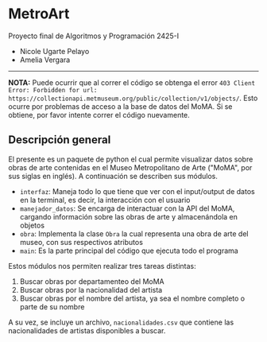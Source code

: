 # MetroArt
Proyecto final de Algoritmos y Programación 2425-I
- Nicole Ugarte Pelayo
- Amelia Vergara

---
**NOTA:** Puede ocurrir que al correr el código se obtenga el error `403 Client Error: Forbidden for url: https://collectionapi.metmuseum.org/public/collection/v1/objects/`.
Esto ocurre por problemas de acceso a la base de datos del MoMA. Si se obtiene, por favor intente correr el código nuevamente.

## Descripción general
El presente es un paquete de python el cual permite visualizar datos sobre obras de arte
contenidas en el Museo Metropolitano de Arte ("MoMA", por sus siglas en inglés). A continuación se describen sus módulos.

- `interfaz`: Maneja todo lo que tiene que ver con el input/output de datos en la terminal, es decir, la interacción con el usuario
- `manejador_datos`: Se encarga de interactuar con la API del MoMA, cargando información sobre las obras de arte y almacenándola en objetos
- `obra`: Implementa la clase `Obra` la cual representa una obra de arte del museo, con sus respectivos atributos
- `main`: Es la parte principal del código que ejecuta todo el programa

Estos módulos nos permiten realizar tres tareas distintas:
1. Buscar obras por departamenteo del MoMA
2. Buscar obras por la nacionalidad del artista
3. Buscar obras por el nombre del artista, ya sea el nombre completo o parte de su nombre

A su vez, se incluye un archivo, `nacionalidades.csv` que contiene las nacionalidades de artistas disponibles a buscar.
